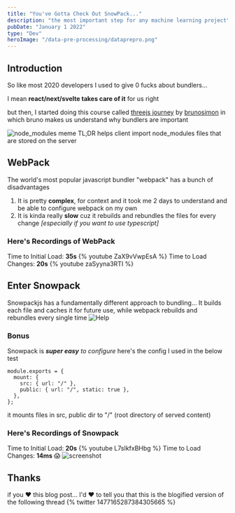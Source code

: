 ```yaml
---
title: "You've Gotta Check Out SnowPack..."
description: "the most important step for any machine learning project"
pubDate: "January 1 2022"
type: "Dev"
heroImage: "/data-pre-processing/dataprepro.png"
---
```


## Introduction

So like most 2020 developers I used to give 0 fucks about bundlers...

I mean **react/next/svelte takes care of it** for us right

but then, I started doing this course called [threejs journey](https://threejs-journey.com/) by [brunosimon](https://bruno-simon.com/) in which bruno makes us understand why bundlers are important

![node_modules meme](https://pbs.twimg.com/media/FH_p4ihUUAEAXSQ?format=jpg&name=900x900)
TL;DR helps client import node_modules files that are stored on the server

## WebPack

The world's most popular javascript bundler "webpack" has a bunch of disadvantages

1. It is pretty **complex**, for context and it took me 2 days to understand and be able to configure webpack on my own
2. It is kinda really **slow** cuz it rebuilds and rebundles the files for every change
   _[especially if you want to use typescript]_

### Here's Recordings of WebPack

Time to Initial Load: **35s**
{% youtube ZaX9vVwpEsA %}
Time to Load Changes: **20s**
{% youtube zaSyyna3RTI %}

## Enter Snowpack

Snowpackjs has a fundamentally different approach to bundling...
It builds each file and caches it for future use, while webpack rebuilds and rebundles every single time
![Help](https://www.snowpack.dev/img/snowpack-unbundled-example-3.png)

### Bonus

Snowpack is _**super easy** to configure_
here's the config I used in the below test

```
module.exports = {
  mount: {
    src: { url: "/" },
    public: { url: "/", static: true },
  },
};
```

it mounts files in src, public dir to "/" (root directory of served content)

### Here's Recordings of Snowpack

Time to Initial Load: **20s**
{% youtube L7sIkfxBHbg %}
Time to Load Changes: **14ms** 😱
![screenshot](https://pbs.twimg.com/media/FH_vdR2UUAIDtNp?format=jpg&name=900x900)

## Thanks

if you ❤️ this blog post... I'd ❤️ to tell you that this is the blogified version of the following thread
{% twitter 1477165287384305665 %}
